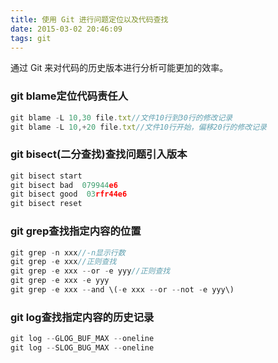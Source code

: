```yaml
---
title: 使用 Git 进行问题定位以及代码查找
date: 2015-03-02 20:46:09
tags: git
---
```

通过 Git 来对代码的历史版本进行分析可能更加的效率。
<!-- more -->
### git blame定位代码责任人
```javascript
git blame -L 10,30 file.txt//文件10行到30行的修改记录
git blame -L 10,+20 file.txt//文件10行开始，偏移20行的修改记录
```
### git bisect(二分查找)查找问题引入版本
```javascript
git bisect start
git bisect bad  079944e6
git bisect good  03rfr44e6
git bisect reset
```
### git grep查找指定内容的位置
```javascript
git grep -n xxx//-n显示行数
git grep -e xxx//正则查找
git grep -e xxx --or -e yyy//正则查找
git grep -e xxx -e yyy
git grep -e xxx --and \(-e xxx --or --not -e yyy\)
```
### git log查找指定内容的历史记录
```javascript
git log --GLOG_BUF_MAX --oneline
git log --SLOG_BUG_MAX --oneline
```
